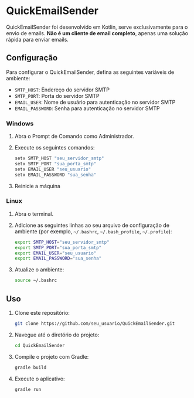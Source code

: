 # QuickEmailSender

QuickEmailSender foi desenvolvido em Kotlin, serve exclusivamente para o envio de emails. **Não é um cliente de email completo**, apenas uma solução rápida para enviar emails.

## Configuração

Para configurar o QuickEmailSender, defina as seguintes variáveis de ambiente:

- `SMTP_HOST`: Endereço do servidor SMTP
- `SMTP_PORT`: Porta do servidor SMTP
- `EMAIL_USER`: Nome de usuário para autenticação no servidor SMTP
- `EMAIL_PASSWORD`: Senha para autenticação no servidor SMTP

### Windows

1. Abra o Prompt de Comando como Administrador.
2. Execute os seguintes comandos:

    ```sh
    setx SMTP_HOST "seu_servidor_smtp"
    setx SMTP_PORT "sua_porta_smtp"
    setx EMAIL_USER "seu_usuario"
    setx EMAIL_PASSWORD "sua_senha"
    ```
3. Reinicie a máquina

   
### Linux

1. Abra o terminal.
2. Adicione as seguintes linhas ao seu arquivo de configuração de ambiente (por exemplo, `~/.bashrc`, `~/.bash_profile`, `~/.profile`):

    ```sh
    export SMTP_HOST="seu_servidor_smtp"
    export SMTP_PORT="sua_porta_smtp"
    export EMAIL_USER="seu_usuario"
    export EMAIL_PASSWORD="sua_senha"
    ```

3. Atualize o ambiente:

    ```sh
    source ~/.bashrc
    ```

## Uso

1. Clone este repositório:

    ```sh
    git clone https://github.com/seu_usuario/QuickEmailSender.git
    ```

2. Navegue até o diretório do projeto:

    ```sh
    cd QuickEmailSender
    ```

3. Compile o projeto com Gradle:

    ```sh
    gradle build
    ```

4. Execute o aplicativo:

    ```sh
    gradle run
    ```
